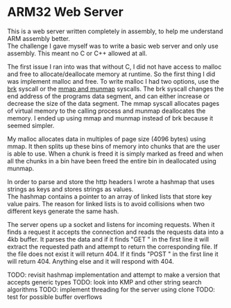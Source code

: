 # ARM32 Web Server

This is a web server written completely in assembly, to help me understand ARM assembly better.<br>
The challenge I gave myself was to write a basic web server and only use assembly. This meant no C or C++ allowed at all.

The first issue I ran into was that without C, I did not have access to malloc and free to allocate/deallocate memory at runtime. So the first thing I did was implement malloc and free. To write malloc I had two options, use the [brk](https://www.man7.org/linux/man-pages/man2/sbrk.2.html) syscall or the [mmap and munmap](https://www.man7.org/linux/man-pages/man2/mmap.2.html) syscalls. The brk syscall changes the end address of the programs data segment, and can either increase or decrease the size of the data segment. The mmap syscall allocates pages of virtual memory to the calling process and munmap deallocates the memory. I ended up using mmap and munmap instead of brk because it seemed simpler.

My malloc allocates data in multiples of page size (4096 bytes) using mmap. It then splits up these bins of memory into chunks that are the user is able to use. When a chunk is freed it is simply marked as freed and when all the chunks in a bin have been freed the entire bin in deallocated using munmap.

In order to parse and store the http headers I wrote a hashmap that uses strings as keys and stores strings as values.<br>
The hashmap contains a pointer to an array of linked lists that store key value pairs. The reason for linked lists is to avoid collisions when two different keys generate the same hash.

The server opens up a socket and listens for incoming requests. When it finds a request it accepts the connection and reads the requests data into a 4kb buffer. It parses the data and if it finds "GET " in the first line it will extract the requested path and attempt to return the corresponding file. If the file does not exist it will return 404. If it finds "POST " in the first line it will return 404. Anything else and it will respond with 404.

TODO: revisit hashmap implementation and attempt to make a version that accepts generic types
TODO: look into KMP and other string search algorithms
TODO: implement threading for the server using clone
TODO: test for possible buffer overflows
